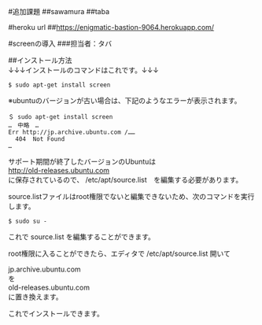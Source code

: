 #追加課題
##sawamura
##taba

#heroku url
##https://enigmatic-bastion-9064.herokuapp.com/


#screenの導入 
###担当者：タバ

##インストール方法  
↓↓↓インストールのコマンドはこれです。↓↓↓  
```コマンド
$ sudo apt-get install screen
```
※ubuntuのバージョンが古い場合は、下記のようなエラーが表示されます。
```
＄ sudo apt-get install screen  
…　中略　…  
Err http://jp.archive.ubuntu.com /……  
  404  Not Found  
…  
```

サポート期間が終了したバージョンのUbuntuは  
http://old-releases.ubuntu.com  
に保存されているので、 /etc/apt/source.list　を編集する必要があります。  

source.listファイルはroot権限でないと編集できないため、次のコマンドを実行します。  
```
$ sudo su -  
```
これで source.list を編集することができます。

root権限に入ることができたら、エディタで /etc/apt/source.list 開いて

jp.archive.ubuntu.com  
を  
old-releases.ubuntu.com  
に置き換えます。

これでインストールできます。
